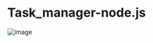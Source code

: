 # Task_manager-node.js

![image](https://github.com/anandakbari/Task_manager-node.js/assets/20314019/6bd64c02-dd65-4211-a7a5-a846117c58ff)

